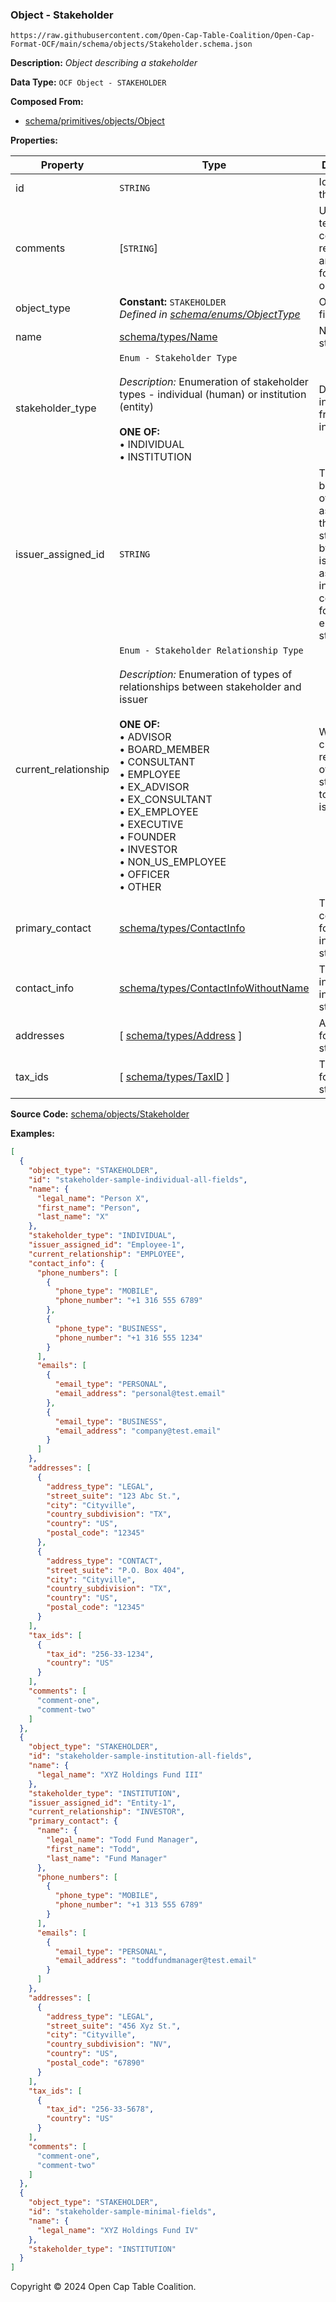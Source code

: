 ### Object - Stakeholder

`https://raw.githubusercontent.com/Open-Cap-Table-Coalition/Open-Cap-Format-OCF/main/schema/objects/Stakeholder.schema.json`

**Description:** _Object describing a stakeholder_

**Data Type:** `OCF Object - STAKEHOLDER`

**Composed From:**

- [schema/primitives/objects/Object](../primitives/objects/Object.md)

**Properties:**

| Property             | Type                                                                                                                                                                                                                                                                                                                                                                                                                                                        | Description                                                                                                                        | Required   |
| -------------------- | ----------------------------------------------------------------------------------------------------------------------------------------------------------------------------------------------------------------------------------------------------------------------------------------------------------------------------------------------------------------------------------------------------------------------------------------------------------- | ---------------------------------------------------------------------------------------------------------------------------------- | ---------- |
| id                   | `STRING`                                                                                                                                                                                                                                                                                                                                                                                                                                                    | Identifier for the object                                                                                                          | `REQUIRED` |
| comments             | [`STRING`]                                                                                                                                                                                                                                                                                                                                                                                                                                                  | Unstructured text comments related to and stored for the object                                                                    | -          |
| object_type          | **Constant:** `STAKEHOLDER`</br>_Defined in [schema/enums/ObjectType](../enums/ObjectType.md)_                                                                                                                                                                                                                                                                                                                                                              | Object type field                                                                                                                  | `REQUIRED` |
| name                 | [schema/types/Name](../types/Name.md)                                                                                                                                                                                                                                                                                                                                                                                                                       | Name for the stakeholder                                                                                                           | `REQUIRED` |
| stakeholder_type     | `Enum - Stakeholder Type`</br></br>_Description:_ Enumeration of stakeholder types - individual (human) or institution (entity)</br></br>**ONE OF:** </br>&bull; INDIVIDUAL </br>&bull; INSTITUTION                                                                                                                                                                                                                                                         | Distinguish individuals from institutions                                                                                          | `REQUIRED` |
| issuer_assigned_id   | `STRING`                                                                                                                                                                                                                                                                                                                                                                                                                                                    | This might be any sort of id assigned to the stakeholder by the issuer, such as an internal company ID for an employee stakeholder | -          |
| current_relationship | `Enum - Stakeholder Relationship Type`</br></br>_Description:_ Enumeration of types of relationships between stakeholder and issuer</br></br>**ONE OF:** </br>&bull; ADVISOR </br>&bull; BOARD_MEMBER </br>&bull; CONSULTANT </br>&bull; EMPLOYEE </br>&bull; EX_ADVISOR </br>&bull; EX_CONSULTANT </br>&bull; EX_EMPLOYEE </br>&bull; EXECUTIVE </br>&bull; FOUNDER </br>&bull; INVESTOR </br>&bull; NON_US_EMPLOYEE </br>&bull; OFFICER </br>&bull; OTHER | What is the current relationship of the stakeholder to the issuer?                                                                 | -          |
| primary_contact      | [schema/types/ContactInfo](../types/ContactInfo.md)                                                                                                                                                                                                                                                                                                                                                                                                         | The primary contact info for an institutional stakeholder                                                                          | -          |
| contact_info         | [schema/types/ContactInfoWithoutName](../types/ContactInfoWithoutName.md)                                                                                                                                                                                                                                                                                                                                                                                   | The contact info for an individual stakeholder                                                                                     | -          |
| addresses            | [ [schema/types/Address](../types/Address.md) ]                                                                                                                                                                                                                                                                                                                                                                                                             | Addresses for the stakeholder                                                                                                      | -          |
| tax_ids              | [ [schema/types/TaxID](../types/TaxID.md) ]                                                                                                                                                                                                                                                                                                                                                                                                                 | The tax ids for this stakeholder                                                                                                   | -          |

**Source Code:** [schema/objects/Stakeholder](../../../../schema/objects/Stakeholder.schema.json)

**Examples:**

```json
[
  {
    "object_type": "STAKEHOLDER",
    "id": "stakeholder-sample-individual-all-fields",
    "name": {
      "legal_name": "Person X",
      "first_name": "Person",
      "last_name": "X"
    },
    "stakeholder_type": "INDIVIDUAL",
    "issuer_assigned_id": "Employee-1",
    "current_relationship": "EMPLOYEE",
    "contact_info": {
      "phone_numbers": [
        {
          "phone_type": "MOBILE",
          "phone_number": "+1 316 555 6789"
        },
        {
          "phone_type": "BUSINESS",
          "phone_number": "+1 316 555 1234"
        }
      ],
      "emails": [
        {
          "email_type": "PERSONAL",
          "email_address": "personal@test.email"
        },
        {
          "email_type": "BUSINESS",
          "email_address": "company@test.email"
        }
      ]
    },
    "addresses": [
      {
        "address_type": "LEGAL",
        "street_suite": "123 Abc St.",
        "city": "Cityville",
        "country_subdivision": "TX",
        "country": "US",
        "postal_code": "12345"
      },
      {
        "address_type": "CONTACT",
        "street_suite": "P.O. Box 404",
        "city": "Cityville",
        "country_subdivision": "TX",
        "country": "US",
        "postal_code": "12345"
      }
    ],
    "tax_ids": [
      {
        "tax_id": "256-33-1234",
        "country": "US"
      }
    ],
    "comments": [
      "comment-one",
      "comment-two"
    ]
  },
  {
    "object_type": "STAKEHOLDER",
    "id": "stakeholder-sample-institution-all-fields",
    "name": {
      "legal_name": "XYZ Holdings Fund III"
    },
    "stakeholder_type": "INSTITUTION",
    "issuer_assigned_id": "Entity-1",
    "current_relationship": "INVESTOR",
    "primary_contact": {
      "name": {
        "legal_name": "Todd Fund Manager",
        "first_name": "Todd",
        "last_name": "Fund Manager"
      },
      "phone_numbers": [
        {
          "phone_type": "MOBILE",
          "phone_number": "+1 313 555 6789"
        }
      ],
      "emails": [
        {
          "email_type": "PERSONAL",
          "email_address": "toddfundmanager@test.email"
        }
      ]
    },
    "addresses": [
      {
        "address_type": "LEGAL",
        "street_suite": "456 Xyz St.",
        "city": "Cityville",
        "country_subdivision": "NV",
        "country": "US",
        "postal_code": "67890"
      }
    ],
    "tax_ids": [
      {
        "tax_id": "256-33-5678",
        "country": "US"
      }
    ],
    "comments": [
      "comment-one",
      "comment-two"
    ]
  },
  {
    "object_type": "STAKEHOLDER",
    "id": "stakeholder-sample-minimal-fields",
    "name": {
      "legal_name": "XYZ Holdings Fund IV"
    },
    "stakeholder_type": "INSTITUTION"
  }
]
```

Copyright © 2024 Open Cap Table Coalition.
